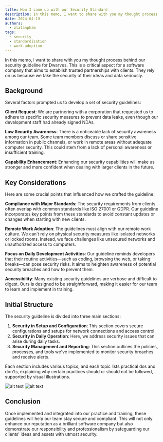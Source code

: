 ```yaml
---
title: How I came up with our Security Standard
description: In this memo, I want to share with you my thought process behind our security guideline for Dwarves. This is a critical aspect for a software company that aims to establish trusted partnerships with clients. They rely on us because we take the security of their ideas and data seriously.
date: 2024-04-19
authors:
  - zlatanpham
tags:
  - security
  - standardization
  - work-adoption
---
```


In this memo, I want to share with you my thought process behind our security guideline for Dwarves. This is a critical aspect for a software company that aims to establish trusted partnerships with clients. They rely on us because we take the security of their ideas and data seriously.

## Background

Several factors prompted us to develop a set of security guidelines:

**Client Request**: We are partnering with a corporation that requested us to adhere to specific security measures to prevent data leaks, even though our development staff had already signed NDAs.

**Low Security Awareness**: There is a noticeable lack of security awareness among our team. Some team members discuss or share sensitive information in public channels, or work in remote areas without adequate computer security. This could stem from a lack of personal awareness or insufficient training.

**Capability Enhancement**: Enhancing our security capabilities will make us stronger and more confident when dealing with larger clients in the future.

## Key Considerations

Here are some crucial points that influenced how we crafted the guideline:

**Compliance with Major Standards**: The security requirements from clients often overlap with common standards like ISO 27001 or GDPR. Our guideline incorporates key points from these standards to avoid constant updates or changes when starting with new clients.

**Remote Work Adoption**: The guidelines must align with our remote work culture. We can't rely on physical security measures like isolated networks or locked rooms. Instead, we face challenges like unsecured networks and unauthorized access to computers.

**Focus on Daily Development Activities**: Our guideline reminds developers that their routine activities—such as coding, browsing the web, or taking breaks—can pose security risks. It aims to heighten awareness of potential security breaches and how to prevent them.

**Accessibility**: Many existing security guidelines are verbose and difficult to digest. Ours is designed to be straightforward, making it easier for our team to learn and implement in training.

## Initial Structure

The security guideline is divided into three main sections:

1. **Security in Setup and Configuration**: This section covers secure configurations and setups for network connections and access control.
2. **Security in Daily Operation**: Here, we address security issues that can arise during daily tasks.
3. **Security Management and Reporting**: This section outlines the policies, processes, and tools we've implemented to monitor security breaches and receive alerts.

Each section includes various topics, and each topic lists practical dos and don'ts, explaining why certain practices should or should not be followed, supported by visual illustrations.

![alt text](assets/how-i-came-up-with-our-security-standard_image.webp)
![alt text](assets/how-i-came-up-with-our-security-standard_image_1713493593.webp)

## Conclusion

Once implemented and integrated into our practice and training, these guidelines will help our team stay secure and compliant. This will not only enhance our reputation as a brilliant software company but also demonstrate our responsibility and professionalism by safeguarding our clients' ideas and assets with utmost security.

